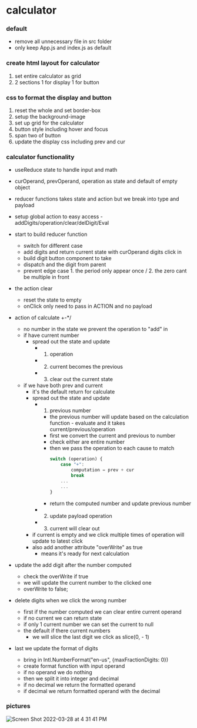 # calculator
### default
- remove all unnecessary file in src folder
- only keep App.js and index.js as default
### create html layout for calculator
1. set entire calculator as grid
2. 2 sections 1 for display 1 for button
### css to format the display and button
1. reset the whole and set border-box
2. setup the background-image
3. set up grid for the calculator
4. button style including hover and focus
5. span two of button
6. update the display css including prev and cur
### calculator functionality
- useReduce state to handle input and math
- curOperand, prevOperand, operation as state and default of empty object
- reducer functions takes state and action but we break into type and payload
- setup global action to easy access - addDigits/operation/clear/delDigit/Eval
- start to build reducer function
  - switch for different case
  - add digits and return current state with curOperand digits click in
  - build digit button component to take
  - dispatch and the digit from parent
  - prevent edge case 1. the period only appear once / 2. the zero cant be multiple in front

- the action clear
  - reset the state to empty
  - onClick only need to pass in ACTION and no payload

- action of calculate +-*/
  - no number in the state we prevent the operation to "add" in
  - if have current number
    - spread out the state and update
      - 1. operation
      - 2. current becomes the previous
      - 3. clear out the current state
  - if we have both prev and current
    - it's the default return for calculate
    - spread out the state and update
      - 1. previous number
        - the previous number will update based on the calculation function - evaluate and it takes current/previous/operation
        - first we convert the current and previous to number
        - check either are entire number
        - then we pass the operation to each cause to match
            ```js
            switch (operation) {
                case "+":
                    computation = prev + cur
                    break
                ...
                ...
            }
            ```
        - return the computed number and update previous number
      - 2. update payload operation
      - 3. current will clear out
    - if current is empty and we click multiple times of operation will update to latest click
    - also add another attribute "overWrite" as true
      - means it's ready for next calculation
- update the add digit after the number computed
  - check the overWrite if true
  - we will update the current number to the clicked one
  - overWrite to false;

- delete digits when we click the wrong number
  - first if the number computed we can clear entire current operand
  - if no current we can return state
  - if only 1 current number we can set the current to null
  - the default if there current numbers
    - we will slice the last digit we click as slice(0, - 1)

- last we update the format of digits
  - bring in Intl.NumberFormat("en-us", {maxFractionDigits: 0})
  - create format function with input operand
  - if no operand we do nothing
  - then we split it into integer and decimal
  - if no decimal we return the formatted operand
  - if decimal we return formatted operand with the decimal
### pictures
![Screen Shot 2022-03-28 at 4 31 41 PM](https://user-images.githubusercontent.com/57115661/160504014-8a098aaa-2959-488e-a8bd-d8b396bbbaf8.jpg)





